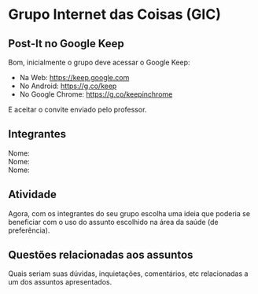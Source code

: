 # Grupo Internet das Coisas (GIC)

## Post-It no Google Keep

Bom, inicialmente o grupo deve acessar o Google Keep:

- Na Web: <https://keep.google.com>  
- No Android: <https://g.co/keep>  
- No Google Chrome: <https://g.co/keepinchrome>  

E aceitar o convite enviado pelo professor.  

## Integrantes

Nome:  
Nome:  
Nome:  

## Atividade

Agora, com os integrantes do seu grupo escolha uma ideia que poderia se beneficiar com o uso do assunto escolhido na área da saúde (de preferência).  

## Questões relacionadas aos assuntos  

Quais seriam suas dúvidas, inquietações, comentários, etc relacionadas a um dos assuntos apresentados.  
